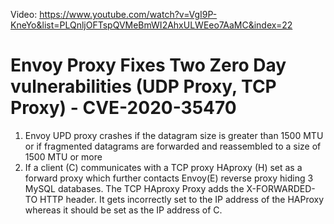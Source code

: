 Video: https://www.youtube.com/watch?v=VgI9P-KneYo&list=PLQnljOFTspQVMeBmWI2AhxULWEeo7AaMC&index=22 

# Envoy Proxy Fixes Two Zero Day vulnerabilities (UDP Proxy, TCP Proxy) - CVE-2020-35470

1. Envoy UPD proxy crashes if the datagram size is greater than 1500 MTU or if fragmented datagrams are forwarded and reassembled to a size of 1500 MTU or more
2. If a client (C) communicates with a TCP proxy HAproxy (H) set as a forward proxy which further contacts Envoy(E) reverse proxy hiding 3 MySQL databases. The TCP HAproxy Proxy adds the X-FORWARDED-TO HTTP header. It gets incorrectly set to the  IP address of the HAProxy whereas it should be set as the IP address of C.